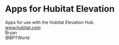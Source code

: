 # Apps for Hubitat Elevation
Apps for use with the Hubitat Elevation Hub.<br>
www.hubitat.com
<br>
Bryan<br>
@BPTWorld
